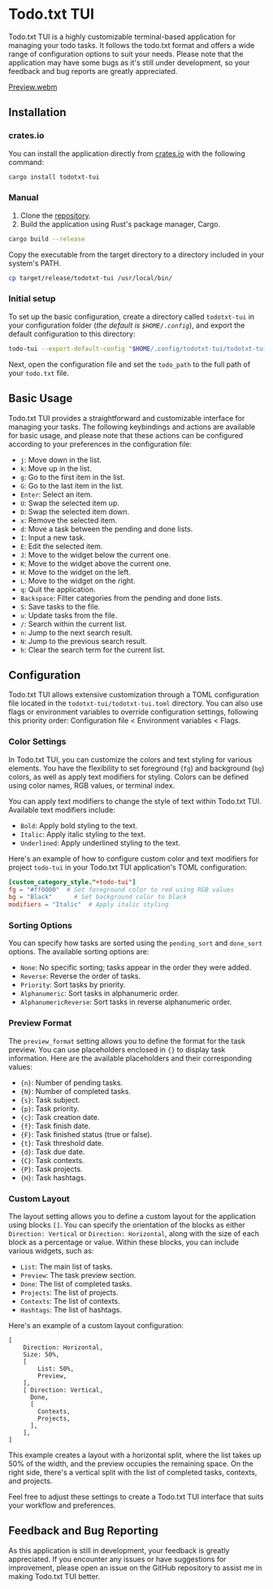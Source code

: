 # Todo.txt TUI

Todo.txt TUI is a highly customizable terminal-based application for managing your todo tasks. It follows the todo.txt format and offers a wide range of configuration options to suit your needs. Please note that the application may have some bugs as it's still under development, so your feedback and bug reports are greatly appreciated.

[Preview.webm](https://github.com/Fanteria/todo-tui/assets/28980012/11ab70e3-482c-4994-ac88-198953b08e39)

## Installation

### crates.io

You can install the application directly from [crates.io](https://crates.io/crates/todotxt-tui) with the following command:

```bash
cargo install todotxt-tui
```

### Manual

1. Clone the [repository](https://github.com/Fanteria/todotxt-tui).
2. Build the application using Rust's package manager, Cargo.

```bash
cargo build --release
```

Copy the executable from the target directory to a directory included in your system's PATH.

```bash
cp target/release/todotxt-tui /usr/local/bin/
```

### Initial setup

To set up the basic configuration, create a directory called `todotxt-tui` in your configuration folder (_the default is `$HOME/.config`_), and export the default configuration to this directory:

```bash
todo-tui --export-default-config "$HOME/.config/todotxt-tui/todotxt-tui.toml"
```

Next, open the configuration file and set the `todo_path` to the full path of your `todo.txt` file.

## Basic Usage

Todo.txt TUI provides a straightforward and customizable interface for managing your tasks. The following keybindings and actions are available for basic usage, and please note that these actions can be configured according to your preferences in the configuration file:

- `j`: Move down in the list.
- `k`: Move up in the list.
- `g`: Go to the first item in the list.
- `G`: Go to the last item in the list.
- `Enter`: Select an item.
- `U`: Swap the selected item up.
- `D`: Swap the selected item down.
- `x`: Remove the selected item.
- `d`: Move a task between the pending and done lists.
- `I`: Input a new task.
- `E`: Edit the selected item.
- `J`: Move to the widget below the current one.
- `K`: Move to the widget above the current one.
- `H`: Move to the widget on the left.
- `L`: Move to the widget on the right.
- `q`: Quit the application.
- `Backspace`: Filter categories from the pending and done lists.
- `S`: Save tasks to the file.
- `u`: Update tasks from the file.
- `/`: Search within the current list.
- `n`: Jump to the next search result.
- `N`: Jump to the previous search result.
- `h`: Clear the search term for the current list.

## Configuration

Todo.txt TUI allows extensive customization through a TOML configuration file located in the `todotxt-tui/todotxt-tui.toml` directory. You can also use flags or environment variables to override configuration settings, following this priority order: Configuration file < Environment variables < Flags.

### Color Settings

In Todo.txt TUI, you can customize the colors and text styling for various elements. You have the flexibility to set foreground (`fg`) and background (`bg`) colors, as well as apply text modifiers for styling. Colors can be defined using color names, RGB values, or terminal index.

You can apply text modifiers to change the style of text within Todo.txt TUI. Available text modifiers include:

- `Bold`: Apply bold styling to the text.
- `Italic`: Apply italic styling to the text.
- `Underlined`: Apply underlined styling to the text.

Here's an example of how to configure custom color and text modifiers for project `todo-tui` in your Todo.txt TUI application's TOML configuration:

```toml
[custom_category_style."+todo-tui"]
fg = "#ff0000"  # Set foreground color to red using RGB values
bg = "Black"      # Set background color to black
modifiers = "Italic"  # Apply italic styling
```

### Sorting Options

You can specify how tasks are sorted using the `pending_sort` and `done_sort` options. The available sorting options are:

- `None`: No specific sorting; tasks appear in the order they were added.
- `Reverse`: Reverse the order of tasks.
- `Priority`: Sort tasks by priority.
- `Alphanumeric`: Sort tasks in alphanumeric order.
- `AlphanumericReverse`: Sort tasks in reverse alphanumeric order.

### Preview Format

The `preview_format` setting allows you to define the format for the task preview. You can use placeholders enclosed in `{}` to display task information. Here are the available placeholders and their corresponding values:

- `{n}`: Number of pending tasks.
- `{N}`: Number of completed tasks.
- `{s}`: Task subject.
- `{p}`: Task priority.
- `{c}`: Task creation date.
- `{f}`: Task finish date.
- `{F}`: Task finished status (true or false).
- `{t}`: Task threshold date.
- `{d}`: Task due date.
- `{C}`: Task contexts.
- `{P}`: Task projects.
- `{H}`: Task hashtags.

### Custom Layout

The layout setting allows you to define a custom layout for the application using blocks `[]`. You can specify the orientation of the blocks as either `Direction: Vertical` or `Direction: Horizontal`, along with the size of each block as a percentage or value. Within these blocks, you can include various widgets, such as:

- `List`: The main list of tasks.
- `Preview`: The task preview section.
- `Done`: The list of completed tasks.
- `Projects`: The list of projects.
- `Contexts`: The list of contexts.
- `Hashtags`: The list of hashtags.

Here's an example of a custom layout configuration:

```
[
    Direction: Horizontal,
    Size: 50%,
    [
        List: 50%,
        Preview,
    ],
    [ Direction: Vertical,
      Done,
      [
        Contexts,
        Projects,
      ],
    ],
]
```

This example creates a layout with a horizontal split, where the list takes up 50% of the width, and the preview occupies the remaining space. On the right side, there's a vertical split with the list of completed tasks, contexts, and projects.

Feel free to adjust these settings to create a Todo.txt TUI interface that suits your workflow and preferences.

## Feedback and Bug Reporting

As this application is still in development, your feedback is greatly appreciated. If you encounter any issues or have suggestions for improvement, please open an issue on the GitHub repository to assist me in making Todo.txt TUI better.
